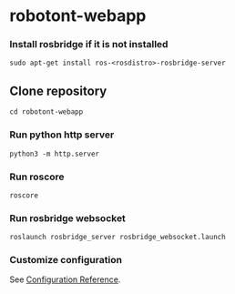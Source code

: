 # robotont-webapp

### Install rosbridge if it is not installed
```
sudo apt-get install ros-<rosdistro>-rosbridge-server
```

## Clone repository
```
cd robotont-webapp
```

### Run python http server
```
python3 -m http.server
```

### Run roscore
```
roscore
```

### Run rosbridge websocket
```
roslaunch rosbridge_server rosbridge_websocket.launch
```

### Customize configuration
See [Configuration Reference](https://cli.vuejs.org/config/).
